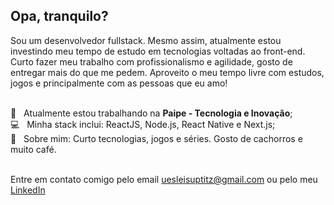 ## Opa, tranquilo?
Sou um desenvolvedor fullstack. Mesmo assim, atualmente estou investindo meu tempo de estudo em tecnologias voltadas ao front-end. Curto fazer meu trabalho com profissionalismo e agilidade, gosto de entregar mais do que me pedem. Aproveito o meu tempo livre com estudos, jogos e principalmente com as pessoas que eu amo!

 <br/> :black_heart: &nbsp; Atualmente estou trabalhando na **Paipe - Tecnologia e Inovação**;
 <br/> :computer: &nbsp; Minha stack inclui: ReactJS, Node.js, React Native e Next.js;
 <br/> 💬  &nbsp; Sobre mim: Curto tecnologias, jogos e séries. Gosto de cachorros e muito café.
 
 <br/> Entre em contato comigo pelo email uesleisuptitz@gmail.com ou pelo meu <a class="LI-simple-link" href='https://br.linkedin.com/in/u%C3%A9slei-suptitz?trk=profile-badge'>LinkedIn</a>


